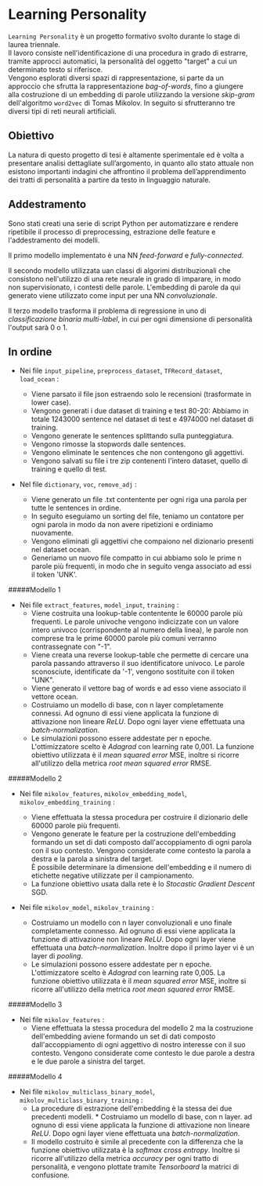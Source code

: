 # Learning Personality

`Learning Personality` è un progetto formativo svolto durante lo stage di laurea triennale.  
Il lavoro consiste nell'identificazione di una procedura in grado di estrarre, tramite approcci automatici, la personalità del oggetto "target" a cui un determinato testo si riferisce.  
 Vengono esplorati diversi spazi di rappresentazione, si parte da un approccio che sfrutta la rappresentazione *bag-of-words*, fino a giungere alla costruzione di un embedding di parole utilizzando la versione *skip-gram* dell'algoritmo `word2vec` di Tomas Mikolov. 
 In seguito si sfrutteranno tre diversi tipi di reti neurali artificiali.  

## Obiettivo

La natura di questo progetto di tesi è altamente sperimentale ed è volta a presentare analisi
dettagliate sull’argomento, in quanto allo stato attuale non esistono importanti indagini
che affrontino il problema dell’apprendimento dei tratti di personalità a partire da testo in
linguaggio naturale.

## Addestramento

Sono stati creati una serie di script Python per automatizzare e rendere ripetibile il 
processo di preprocessing, estrazione delle feature e l'addestramento dei modelli. 

Il primo modello implementato è una NN *feed-forward* e *fully-connected*.  

Il secondo modello utilizzata uan classi di algorimi distribuzionali che consistono nell'utilizzo di una rete neurale in grado di imparare, in modo non supervisionato, i contesti delle parole.
L'embedding di parole da qui generato viene utilizzato come input per una NN *convoluzionale*.

Il terzo modello trasforma il problema di regressione in uno di *classificazione binaria multi-label*, in cui per ogni dimensione di personalità l'output sarà 0 o 1.

## In ordine

* Nei file `input_pipeline`, `preprocess_dataset`, `TFRecord_dataset`, `load_ocean` :
    * Viene parsato il file json estraendo solo le recensioni (trasformate in lower case).
    * Vengono generati i due dataset di training e test 80-20: Abbiamo in totale 1243000 sentence nel dataset di test e 4974000 nel dataset di training.
    * Vengono generate le sentences splittando sulla punteggiatura.    
    * Vengono rimosse la stopwords dalle sentences.
    * Vengono eliminate le sentences che non contengono gli aggettivi.
    * Vengono salvati su file i tre zip contenenti l'intero dataset, quello di training e quello di test.

* Nel file `dictionary`, `voc`, `remove_adj` :
    * Viene generato un file .txt contentente per ogni riga una parola per tutte le sentences in ordine. 
    * In seguito eseguiamo un sorting del file, teniamo un contatore per ogni parola in modo da non avere ripetizioni e ordiniamo nuovamente.
    * Vengono eliminati gli aggettivi che compaiono nel dizionario presenti nel dataset ocean.
    * Generiamo un nuovo file compatto in cui abbiamo solo le prime n parole più frequenti, in modo che in seguito venga associato ad essi il token 'UNK'.

#####Modello 1
   
* Nei file `extract_features`, `model_input`, `training` :
    * Viene costruita una lookup-table contentente le 60000 parole più frequenti. Le parole univoche vengono indicizzate con un valore intero univoco (corrispondente al numero della linea), le parole non comprese tra le prime 60000 parole più comuni verranno contrassegnate con "-1". 
    * Viene creata una reverse lookup-table che permette di cercare una parola passando attraverso il suo identificatore univoco. Le parole sconosciute, identificate da '-1', vengono sostituite con il token "UNK".
    * Viene generato il vettore bag of words e ad esso viene associato il vettore ocean.
    * Costruiamo un modello di base, con n layer completamente connessi. Ad ognuno di essi viene applicata la funzione di attivazione non lineare *ReLU*. Dopo ogni layer viene effettuata una *batch-normalization*.
    * Le simulazioni possono essere addestate per n epoche. L'ottimizzatore scelto è *Adagrad* con learning rate 0,001. La funzione obiettivo utilizzata è il *mean squared error* MSE, inoltre si ricorre all'utilizzo della metrica *root mean squared error* RMSE.

#####Modello 2

* Nei file `mikolov_features`, `mikolov_embedding_model`, `mikolov_embedding_training` :
    * Viene effettuata la stessa procedura per costruire il dizionario delle 60000 parole più frequenti. 
    * Vengono generate le feature per la costruzione dell'embedding formando un set di dati composto dall'accoppiamento di ogni parola con il suo contesto. Vengono considerate come contesto la parola a destra e la parola a sinistra del target.  
    È possibile determinare la dimensione dell'embedding e il numero di etichette negative utilizzate per il campionamento.
    * La funzione obiettivo usata dalla rete è lo *Stocastic Gradient Descent* SGD.

* Nei file `mikolov_model`, `mikolov_training` :
    * Costruiamo un modello con n layer convoluzionali e uno finale completamente connesso. Ad ognuno di essi viene applicata la funzione di attivazione non lineare *ReLU*. Dopo ogni layer viene effettuata una *batch-normalization*. Inoltre dopo il primo layer vi è un layer di *pooling*.
    * Le simulazioni possono essere addestate per n epoche. L'ottimizzatore scelto è *Adagrad* con learning rate 0,005. La funzione obiettivo utilizzata è il *mean squared error* MSE, inoltre si ricorre all'utilizzo della metrica *root mean squared error* RMSE.


#####Modello 3

* Nei file `mikolov_features` :
    * Viene effettuata la stessa procedura del modello 2 ma la costruzione dell'embedding aviene formando un set di dati composto dall'accoppiamento di ogni aggettivo di nostro interesse con il suo contesto. Vengono considerate come contesto le due parole a destra e le due parole a sinistra del target.  
    
#####Modello 4

* Nei file `mikolov_multiclass_binary_model`, `mikolov_multiclass_binary_training`  :
    * La procedure di estrazione dell'embedding è la stessa dei due precedenti modelli.    * Costruiamo un modello di base, con n layer. ad ognuno di essi viene applicata la funzione di attivazione non lineare *ReLU*. Dopo ogni layer viene effettuata una *batch-normalization*.
    * Il modello costruito è simile al precedente con la differenza che la funzione obiettivo utilizzata è la *softmax cross entropy*. Inoltre si ricorre all'utilizzo della metrica *accuracy* per ogni tratto di personalità, e vengono plottate tramite *Tensorboard* la matrici di confusione.
